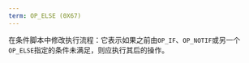 ```yaml
---
term: OP_ELSE (0X67)
---
```


在条件脚本中修改执行流程：它表示如果之前由`OP_IF`、`OP_NOTIF`或另一个`OP_ELSE`指定的条件未满足，则应执行其后的操作。